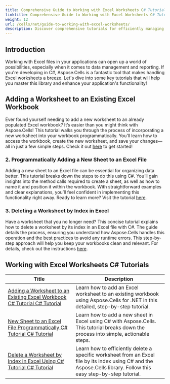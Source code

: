 ```yaml
---
title: Comprehensive Guide to Working with Excel Worksheets C# Tutorials
linktitle: Comprehensive Guide to Working with Excel Worksheets C# Tutorials
weight: 12
url: /cells/net/guide-to-working-with-excel-worksheets/
description: Discover comprehensive tutorials for efficiently managing Excel worksheets with Aspose.Cells for .NET, tailored for C# developers.
---
```

## Introduction

Working with Excel files in your applications can open up a world of possibilities, especially when it comes to data management and reporting. If you're developing in C#, Aspose.Cells is a fantastic tool that makes handling Excel worksheets a breeze. Let's dive into some key tutorials that will help you master this library and enhance your application's functionality!

## Adding a Worksheet to an Existing Excel Workbook  
Ever found yourself needing to add a new worksheet to an already populated Excel workbook? It’s easier than you might think with Aspose.Cells! This tutorial walks you through the process of incorporating a new worksheet into your workbook programmatically. You’ll learn how to access the workbook, create the new worksheet, and save your changes—all in just a few simple steps. Check it out [here](./adding-worksheet-to-existing-excel-workbook-csharp-tutorial/) to get started!

### 2. Programmatically Adding a New Sheet to an Excel File  
Adding a new sheet to an Excel file can be essential for organizing data better. This tutorial breaks down the steps to do this using C#. You’ll gain insights into the method calls required to create a sheet, as well as how to name it and position it within the workbook. With straightforward examples and clear explanations, you’ll feel confident in implementing this functionality right away. Ready to learn more? Visit the tutorial [here](./add-new-sheet-to-excel-file-csharp-tutorial/).

### 3. Deleting a Worksheet by Index in Excel  
Have a worksheet that you no longer need? This concise tutorial explains how to delete a worksheet by its index in an Excel file with C#. The guide details the process, ensuring you understand how Aspose.Cells handles this operation and the best practices to avoid any runtime errors. This step-by-step approach will help you keep your workbooks clean and relevant. For details, check out the instructions [here](./delete-worksheet-by-index-excel-csharp-tutorial/).

## Working with Excel Worksheets C# Tutorials
| Title | Description |
| --- | --- | 
| [Adding a Worksheet to an Existing Excel Workbook C# Tutorial C# Tutorial](./adding-worksheet-to-existing-excel-workbook-csharp-tutorial/) | Learn how to add an Excel worksheet to an existing workbook using Aspose.Cells for .NET in this detailed, step-by-step tutorial. |  
| [New Sheet to an Excel File Programmatically C# Tutorial C# Tutorial](./add-new-sheet-to-excel-file-csharp-tutorial/) | Learn how to add a new sheet in Excel using C# with Aspose.Cells. This tutorial breaks down the process into simple, actionable steps. |  
| [Delete a Worksheet by Index in Excel Using C# Tutorial C# Tutorial](./delete-worksheet-by-index-excel-csharp-tutorial/) | Learn how to efficiently delete a specific worksheet from an Excel file by its index using C# and the Aspose.Cells library. Follow this easy step-by-step tutorial. |  